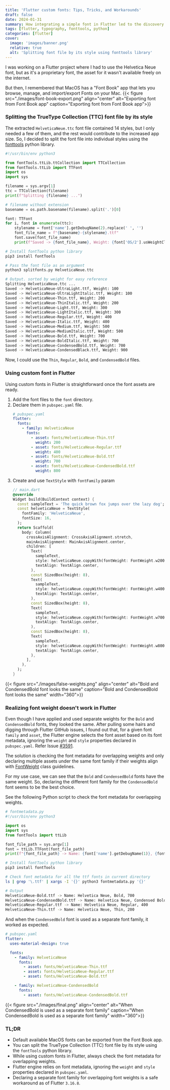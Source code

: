```yaml
---
title: 'Flutter custom fonts: Tips, Tricks, and Workarounds'
draft: false
date: 2024-01-31
summary: How integrating a simple font in Flutter led to the discovery of interesting things
tags: [flutter, typography, fonttools, python]
categories: [flutter]
cover:
  image: 'images/banner.png'
  relative: true
  alt: 'Splitting font file by its style using fonttools library'
---
```


I was working on a Flutter project where I had to use the Helvetica Neue font, but as it's a proprietary font, the asset for it wasn't available freely on the internet.

But then, I remembered that MacOS has a "Font Book" app that lets you browse, manage, and import/export Fonts on your Mac.
{{< figure 
  src="./images/font-book-export.png" 
  align="center"
  alt="Exporting font from Font Book app"
  caption="Exporting font from Font Book app">}}

### Splitting the TrueType Collection (TTC) font file by its style
The extracted `HelveticaNeue.ttc` font file contained 14 styles, but I only needed a few of them, and the rest would contribute to the increased app size. So, I decided to split the font file into individual styles using the [fonttools](https://github.com/fonttools/fonttools) python library.

```python
#!/usr/bin/env python3

from fontTools.ttLib.ttCollection import TTCollection
from fontTools.ttLib import TTFont
import os
import sys

filename = sys.argv[1]
ttc = TTCollection(filename)
print(f"Splitting {filename} ...")

# filename without extension
basename = os.path.basename(filename).split('.')[0]

font: TTFont
for i, font in enumerate(ttc):
    stylename = font['name'].getDebugName(2).replace(' ', '')
    font_file_name = f"{basename}-{stylename}.ttf"
    font.save(font_file_name)
    print(f"Saved -> {font_file_name}, Weight: {font['OS/2'].usWeightClass}")
```
```bash
# Install fontTools python library
pip3 install fontTools

# Pass the font file as an argument
python3 splitfonts.py HelveticaNeue.ttc

# Output. sorted by weight for easy reference
Splitting HelveticaNeue.ttc ...
Saved -> HelveticaNeue-UltraLight.ttf, Weight: 100
Saved -> HelveticaNeue-UltraLightItalic.ttf, Weight: 100
Saved -> HelveticaNeue-Thin.ttf, Weight: 200
Saved -> HelveticaNeue-ThinItalic.ttf, Weight: 200
Saved -> HelveticaNeue-Light.ttf, Weight: 300
Saved -> HelveticaNeue-LightItalic.ttf, Weight: 300
Saved -> HelveticaNeue-Regular.ttf, Weight: 400
Saved -> HelveticaNeue-Italic.ttf, Weight: 400
Saved -> HelveticaNeue-Medium.ttf, Weight: 500
Saved -> HelveticaNeue-MediumItalic.ttf, Weight: 500
Saved -> HelveticaNeue-Bold.ttf, Weight: 700
Saved -> HelveticaNeue-BoldItalic.ttf, Weight: 700
Saved -> HelveticaNeue-CondensedBold.ttf, Weight: 700
Saved -> HelveticaNeue-CondensedBlack.ttf, Weight: 900
```

Now, I could use the `Thin`, `Regular`, `Bold`, and `CondensedBold` files.

### Using custom font in Flutter
Using custom fonts in Flutter is straightforward once the font assets are ready. 
1. Add the font files to the `font` directory.
2. Declare them in `pubspec.yaml` file.
    ```yaml
    # pubspec.yaml
    flutter:
      fonts:
        - family: HelveticaNeue
          fonts:
            - asset: fonts/HelveticaNeue-Thin.ttf
              weight: 200
            - asset: fonts/HelveticaNeue-Regular.ttf
              weight: 400
            - asset: fonts/HelveticaNeue-Bold.ttf
              weight: 700
            - asset: fonts/HelveticaNeue-CondensedBold.ttf
              weight: 800
    ```
3. Create and use `TextStyle` with `fontFamily` param    
    ```dart
    // main.dart
    @override
    Widget build(BuildContext context) {
      const sampleText = 'The quick brown fox jumps over the lazy dog';
      const helveticaNeue = TextStyle(
        fontFamily: 'HelveticaNeue',
        fontSize: 16,
      );
      return Scaffold(
        body: Column(
          crossAxisAlignment: CrossAxisAlignment.stretch,
          mainAxisAlignment: MainAxisAlignment.center,
          children: [
            Text(
              sampleText,
              style: helveticaNeue.copyWith(fontWeight: FontWeight.w200),
              textAlign: TextAlign.center,
            ),
            const SizedBox(height: 8),
            Text(
              sampleText,
              style: helveticaNeue.copyWith(fontWeight: FontWeight.w400),
              textAlign: TextAlign.center,
            ),
            const SizedBox(height: 8),
            Text(
              sampleText,
              style: helveticaNeue.copyWith(fontWeight: FontWeight.w700),
              textAlign: TextAlign.center,
            ),
            const SizedBox(height: 8),
            Text(
              sampleText,
              style: helveticaNeue.copyWith(fontWeight: FontWeight.w800),
              textAlign: TextAlign.center,
            ),
          ],
        ),
      );
    }
    ```

{{< figure src="./images/false-weights.png"
      align="center"
      alt="Bold and CondensedBold font looks the same"
      caption="Bold and CondensedBold font looks the same"
      width="360">}}

### Realizing font weight doesn't work in Flutter
Even though I have applied and used separate weights for the `Bold` and `CondensedBold` fonts, they looked the same. After pulling some hairs and digging through Flutter GitHub issues, I found out that, for a given font `family` and `asset`, the Flutter engine selects the font asset based on its font metadata, ignoring the `weight` and `style` properties declared in `pubspec.yaml`. Refer Issue [#3591](https://github.com/flutter/website/issues/3591#issuecomment-521806077).

<!-- 
On checking the metadata on font asset files, I realised that, `Bold` and `CondensedBold` files have the same `700` weight value in its metadata. 
So, using the fonttools library, I tried to change the weight of the `CondensedBold` font to `800`, but it still wasn't enough. 
Flutter engine still couldn't differentiate between `Bold` and `CondensedBold` fonts and always used the former. -->
The solution is checking the font metadata for overlapping weights and only declaring multiple assets under the same font family if their weights align with [FontWeight](https://api.flutter.dev/flutter/dart-ui/FontWeight-class.html) class guidelines. 

For my use case, we can see that the `Bold` and `CondensedBold` fonts have the same weight. So, declaring the different font family for the `CondensedBold` font seems to be the best choice.

See the following Python script to check the font metadata for overlapping weights.
```python
# fontmetadata.py
#!/usr/bin/env python3

import os
import sys
from fontTools import ttLib

font_file_path = sys.argv[1]
font = ttLib.TTFont(font_file_path)
print(f"{font_file_path} -> Name: {font['name'].getDebugName(1)}, {font['name'].getDebugName(2)}, {font['OS/2'].usWeightClass}")
```
```bash
# Install fontTools python library
pip3 install fontTools

# Check font metadata for all the ttf fonts in current directory
ls | grep '\.ttf' | xargs -I '{}' python3 fontmetadata.py '{}'

# Output
HelveticaNeue-Bold.ttf -> Name: Helvetica Neue, Bold, 700
HelveticaNeue-CondensedBold.ttf -> Name: Helvetica Neue, Condensed Bold, 700
HelveticaNeue-Regular.ttf -> Name: Helvetica Neue, Regular, 400
HelveticaNeue-Thin.ttf -> Name: Helvetica Neue, Thin, 200
```

And when the `CondensedBold` font is used as a separate font family, it worked as expected.
```yaml
# pubspec.yaml
flutter:
  uses-material-design: true

  fonts:
    - family: HelveticaNeue
      fonts:
        - asset: fonts/HelveticaNeue-Thin.ttf
        - asset: fonts/HelveticaNeue-Regular.ttf
        - asset: fonts/HelveticaNeue-Bold.ttf

    - family: HelveticaNeue-CondensedBold
      fonts:
        - asset: fonts/HelveticaNeue-CondensedBold.ttf
```
{{< figure src="./images/final.png"
      align="center"
      alt="When CondensedBold is used as a separate font family"
      caption="When CondensedBold is used as a separate font family"
      width="360">}}

### TL;DR
- Default available MacOS fonts can be exported from the Font Book app.
- You can split the TrueType Collection (TTC) font file by its style using the `fontTools` python library.
- While using custom fonts in Flutter, always check the font metadata for overlapping weights.
- Flutter engine relies on font metadata, ignoring the `weight` and `style` properties declared in `pubspec.yaml`.
- Declaring a separate font family for overlapping font weights is a safe workaround as of Flutter `3.16.8`.